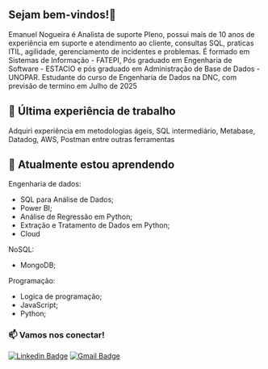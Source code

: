 ## Sejam bem-vindos!👋

Emanuel Nogueira é Analista de suporte Pleno, possui mais de 10 anos de experiência em suporte e atendimento ao cliente, consultas SQL, praticas ITIL, agilidade, gerenciamento de incidentes e problemas. É formado em Sistemas de Informação - FATEPI, Pós graduado em Engenharia de Software - ESTACIO e pós graduado em Administração de Base de Dados - UNOPAR.
Estudante do curso de Engenharia de Dados na DNC, com previsão de termino em Julho de 2025


## 🔭 Última experiência de trabalho 
Adquiri experiência em metodologias ágeis, SQL intermediário, Metabase, Datadog, AWS, Postman entre outras ferramentas


## 🌱 Atualmente estou aprendendo
Engenharia de dados:
  - SQL para Análise de Dados;
  - Power BI;
  - Análise de Regressão em Python;
  - Extração e Tratamento de Dados em Python;
  - Cloud

NoSQL:
  - MongoDB;

Programação:
  - Logica de programação;
  - JavaScript;
  - Python;

### 📫 Vamos nos conectar! 
[![Linkedin Badge](https://img.shields.io/badge/-Linkedin-blue?style=flat-square&logo=Linkedin&logoColor=white&link=https://www.linkedin.com/in/emanuelnogueira-engdados/)](https://www.linkedin.com/in/emanuelnogueira-engdados/)
[![Gmail Badge](https://img.shields.io/badge/-Gmail-c14438?style=flat-square&logo=Gmail&logoColor=white&link=mailto:emanuel.nx@gmail.com)](mailto:emanuel.nx@gmail.com)


<!--
**Emanuel-nx/Emanuel-nx** is a ✨ _special_ ✨ repository because its `README.md` (this file) appears on your GitHub profile.

Here are some ideas to get you started:

- 🔭 I’m currently working on ...
- 🌱 I’m currently learning ...
- 👯 I’m looking to collaborate on ...
- 🤔 I’m looking for help with ...
- 💬 Ask me about ...
- 📫 How to reach me: ...
- 😄 Pronouns: ...
- ⚡ Fun fact: ...
-->

